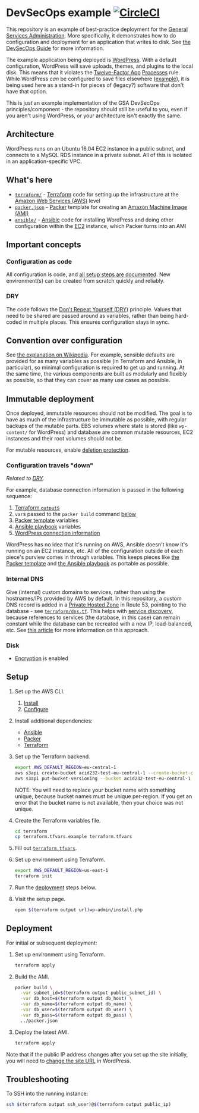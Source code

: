 # DevSecOps example [![CircleCI](https://circleci.com/gh/GSA/devsecops-example.svg?style=svg)](https://circleci.com/gh/GSA/devsecops-example)

This repository is an example of best-practice deployment for the [General Services Administration](https://www.gsa.gov/). More specifically, it demonstrates how to do configuration and deployment for an application that writes to disk. See [the DevSecOps Guide](https://tech.gsa.gov/guides/dev_sec_ops_guide/) for more information.

The example application being deployed is [WordPress](https://wordpress.org/). With a default configuration, WordPress will save uploads, themes, and plugins to the local disk. This means that it violates the [Twelve-Factor App](https://12factor.net/) [Processes](https://12factor.net/processes) rule. While WordPress _can_ be configured to save files elsewhere ([example](https://github.com/dzuelke/wordpress-12factor)), it is being used here as a stand-in for pieces of (legacy?) software that don't have that option.

This is just an example implementation of the GSA DevSecOps principles/component - the repository should still be useful to you, even if you aren't using WordPress, or your architecture isn't exactly the same.

## Architecture

WordPress runs on an Ubuntu 16.04 EC2 instance in a public subnet, and connects to a MySQL RDS instance in a private subnet. All of this is isolated in an application-specific VPC.

## What's here

* [`terraform/`](terraform/) - [Terraform](https://www.terraform.io/) code for setting up the infrastructure at the [Amazon Web Services (AWS)](https://aws.amazon.com/) level
* [`packer.json`](packer.json) - [Packer](https://www.packer.io/) template for creating an [Amazon Machine Image (AMI)](https://docs.aws.amazon.com/AWSEC2/latest/UserGuide/AMIs.html)
* [`ansible/`](ansible/) - [Ansible](https://docs.ansible.com/ansible/latest/index.html) code for installing WordPress and doing other configuration within the [EC2](https://aws.amazon.com/ec2/) instance, which Packer turns into an AMI

## Important concepts

### Configuration as code

All configuration is code, and [all setup steps are documented](#setup). New environment(s) can be created from scratch quickly and reliably.

### DRY

The code follows the [Don't Repeat Yourself (DRY)](https://en.wikipedia.org/wiki/Don%27t_repeat_yourself) principle. Values that need to be shared are passed around as variables, rather than being hard-coded in multiple places. This ensures configuration stays in sync.

## Convention over configuration

See [the explanation on Wikipedia](https://en.wikipedia.org/wiki/Convention_over_configuration). For example, sensible defaults are provided for as many variables as possible (in Terraform and Ansible, in particular), so minimal configuration is required to get up and running. At the same time, the various components are built as modularly and flexibly as possible, so that they can cover as many use cases as possible.

## Immutable deployment

Once deployed, immutable resources should not be modified. The goal is to have as much of the infrastructure be immutable as possible, with regular backups of the mutable parts. EBS volumes where state is stored (like `wp-content/` for WordPress) and database are common mutable resources, EC2 instances and their root volumes should not be.

For mutable resources, enable [deletion protection](https://www.terraform.io/docs/configuration/resources.html#prevent_destroy).

### Configuration travels "down"

_Related to [DRY](#dry)._

For example, database connection information is passed in the following sequence:

1. [Terraform `output`s](terraform/outputs.tf)
1. `var`s passed to the `packer build` command [below](#deployment)
1. [Packer template](packer.json) variables
1. [Ansible playbook](ansible/wordpress.yml) variables
1. [WordPress connection information](ansible/templates/config.php)

WordPress has no idea that it's running on AWS, Ansible doesn't know it's running on an EC2 instance, etc. All of the configuration outside of each piece's purview comes in through variables. This keeps pieces like [the Packer template](packer.json) and [the Ansible playbook](ansible/wordpress.yml) as portable as possible.

### Internal DNS

Give (internal) custom domains to services, rather than using the hostnames/IPs provided by AWS by default. In this repository, a custom DNS record is added in a [Private Hosted Zone](https://docs.aws.amazon.com/Route53/latest/DeveloperGuide/hosted-zones-private.html) in Route 53, pointing to the database - see [`terraform/dns.tf`](terraform/dns.tf). This helps with [service discovery](https://en.wikipedia.org/wiki/Service_discovery), because references to services (the database, in this case) can remain constant while the database can be recreated with a new IP, load-balanced, etc. See [this article](https://www.infoq.com/articles/rest-discovery-dns) for more information on this approach.

### Disk

* [Encryption](https://www.terraform.io/docs/providers/aws/r/ebs_volume.html#encrypted) is enabled

## Setup

1. Set up the AWS CLI.
    1. [Install](https://docs.aws.amazon.com/cli/latest/userguide/installing.html)
    1. [Configure](https://docs.aws.amazon.com/cli/latest/userguide/cli-chap-getting-started.html)
1. Install additional dependencies:
    * [Ansible](https://docs.ansible.com/ansible/latest/intro_installation.html)
    * [Packer](https://www.packer.io/)
    * [Terraform](https://www.terraform.io/)
1. Set up the Terraform backend.

    ```sh
    export AWS_DEFAULT_REGION=eu-central-1
    aws s3api create-bucket acid232-test-eu-central-1 --create-bucket-configuration LocationConstraint=eu-central-1
    aws s3api put-bucket-versioning --bucket acid232-test-eu-central-1 --versioning-configuration Status=Enabled
    ```
    NOTE: You will need to replace your bucket name with something unique, because bucket names must be unique per-region. If you get an error that the bucket name is not available, then your choice was not unique.

1. Create the Terraform variables file.

    ```sh
    cd terraform
    cp terraform.tfvars.example terraform.tfvars
    ```

1. Fill out [`terraform.tfvars`](terraform/terraform.tfvars.example).
1. Set up environment using Terraform.

    ```sh
    export AWS_DEFAULT_REGION=us-east-1
    terraform init
    ```

1. Run the [deployment](#deployment) steps below.
1. Visit the setup page.

    ```sh
    open $(terraform output url)wp-admin/install.php
    ```

## Deployment

For initial or subsequent deployment:

1. Set up environment using Terraform.

    ```sh
    terraform apply
    ```

1. Build the AMI.

    ```sh
    packer build \
      -var subnet_id=$(terraform output public_subnet_id) \
      -var db_host=$(terraform output db_host) \
      -var db_name=$(terraform output db_name) \
      -var db_user=$(terraform output db_user) \
      -var db_pass=$(terraform output db_pass) \
      ../packer.json
    ```

1. Deploy the latest AMI.

    ```sh
    terraform apply
    ```

Note that if the public IP address changes after you set up the site initially, you will need to [change the site URL](https://codex.wordpress.org/Changing_The_Site_URL#Changing_the_Site_URL) in WordPress.

## Troubleshooting

To SSH into the running instance:

```sh
ssh $(terraform output ssh_user)@$(terraform output public_ip)
```
